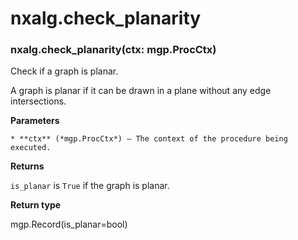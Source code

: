 # nxalg.check_planarity


### nxalg.check_planarity(ctx: mgp.ProcCtx)
Check if a graph is planar.

A graph is planar if it can be drawn in a plane without
any edge intersections.


**Parameters**

    * **ctx** (*mgp.ProcCtx*) – The context of the procedure being executed.



**Returns**

`is_planar` is `True` if the graph is planar.



**Return type**

mgp.Record(is_planar=bool)
